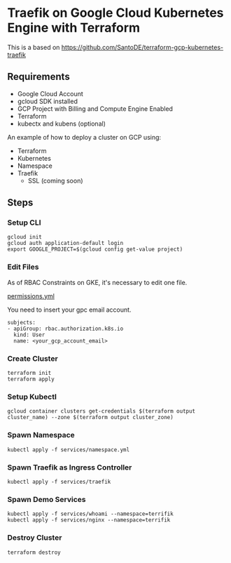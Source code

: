 # Traefik on Google Cloud Kubernetes Engine with Terraform

This is a based on https://github.com/SantoDE/terraform-gcp-kubernetes-traefik

## Requirements
* Google Cloud Account
* gcloud SDK installed
* GCP Project with Billing and Compute Engine Enabled
* Terraform
* kubectx and kubens (optional)

An example of how to deploy a cluster on GCP using:
* Terraform
* Kubernetes
* Namespace
* Traefik
    - SSL (coming soon)

## Steps

### Setup CLI
```
gcloud init
gcloud auth application-default login
export GOOGLE_PROJECT=$(gcloud config get-value project)
```

### Edit Files

As of RBAC Constraints on GKE, it's necessary to edit one file. 

[permissions.yml](services/traefik/01_permissions.yml)

You need to insert your gpc email account.

```
subjects:
- apiGroup: rbac.authorization.k8s.io
  kind: User
  name: <your_gcp_account_email>
```

### Create Cluster
```
terraform init
terraform apply
```

### Setup Kubectl
```
gcloud container clusters get-credentials $(terraform output cluster_name) --zone $(terraform output cluster_zone)
```

### Spawn Namespace
```
kubectl apply -f services/namespace.yml
```

### Spawn Traefik as Ingress Controller
<!-- name space embedded -->
```
kubectl apply -f services/traefik
```

### Spawn Demo Services
```
kubectl apply -f services/whoami --namespace=terrifik
kubectl apply -f services/nginx --namespace=terrifik
```

### Destroy Cluster
```
terraform destroy
```